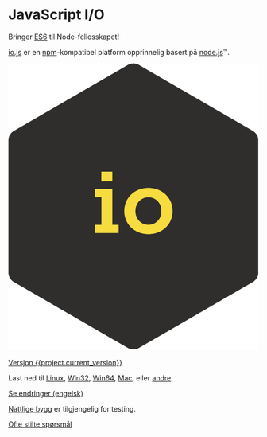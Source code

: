 # JavaScript I/O

Bringer [ES6](es6.html) til Node-fellesskapet!

[io.js](https://iojs.org)  er en [npm](https://www.npmjs.org)-kompatibel
platform opprinnelig basert på [node.js](https://nodejs.org/)&#8482;.

[![io.js](/images/1.0.0.png)](https://iojs.org/dist/v{{project.current_version}}/)

[Versjon {{project.current_version}}](https://iojs.org/dist/v{{project.current_version}}/)

Last ned til
[Linux](https://iojs.org/dist/v{{project.current_version}}/iojs-v{{project.current_version}}-linux-x64.tar.xz),
[Win32](https://iojs.org/dist/v{{project.current_version}}/iojs-v{{project.current_version}}-x86.msi),
[Win64](https://iojs.org/dist/v{{project.current_version}}/iojs-v{{project.current_version}}-x64.msi),
[Mac](https://iojs.org/dist/v{{project.current_version}}/iojs-v{{project.current_version}}.pkg), eller
[andre](https://iojs.org/dist/v{{project.current_version}}/).

[Se endringer (engelsk)](https://github.com/iojs/io.js/blob/v1.x/CHANGELOG.md)

[Nattlige bygg](https://iojs.org/download/nightly/) er tilgjengelig for testing.

[Ofte stilte spørsmål](faq.html)

